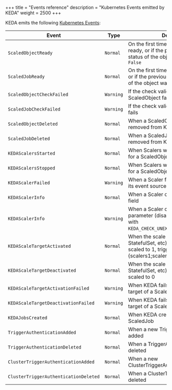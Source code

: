 +++
title = "Events reference"
description = "Kubernetes Events emitted by KEDA"
weight = 2500
+++

KEDA emits the following [Kubernetes Events](https://kubernetes.io/docs/reference/kubernetes-api/cluster-resources/event-v1/):

| Event                                 | Type      | Description                                                                                                                 |
|---------------------------------------|-----------|-----------------------------------------------------------------------------------------------------------------------------|
| `ScaledObjectReady`                   | `Normal`  | On the first time a ScaledObject is ready, or if the previous ready condition status of the object was `Unknown` or `False` |
| `ScaledJobReady`                      | `Normal`  | On the first time a ScaledJob is ready, or if the previous ready condition status of the object was `Unknown` or `False`    |
| `ScaledObjectCheckFailed`             | `Warning` | If the check validation for a ScaledObject fails                                                                            |
| `ScaledJobCheckFailed`                | `Warning` | If the check validation for a ScaledJob fails                                                                               |
| `ScaledObjectDeleted`                 | `Normal`  | When a ScaledObject is deleted and removed from KEDA watch                                                                  |
| `ScaledJobDeleted`                    | `Normal`  | When a ScaledJob is deleted and removed from KEDA watch                                                                     |
| `KEDAScalersStarted`                  | `Normal`  | When Scalers watch loop have started for a ScaledObject or ScaledJob                                                        |
| `KEDAScalersStopped`                  | `Normal`  | When Scalers watch loop have stopped for a ScaledObject or a ScaledJob                                                      |
| `KEDAScalerFailed`                    | `Warning` | When a Scaler fails to create or check its event source                                                                     |
| `KEDAScalerInfo`                      | `Normal`  | When a Scaler contains deprecated field                                                                                     |
| `KEDAScalerInfo`                      | `Warning` | When a Scaler contains unexpected parameter (disabled by default, enable with `KEDA_CHECK_UNEXPECTED_SCALERS_PARAMS`)       |
| `KEDAScaleTargetActivated`            | `Normal`  | When the scale target (Deployment, StatefulSet, etc) of a ScaledObject is scaled to 1, triggered by {scalers1;scalers2;...} |
| `KEDAScaleTargetDeactivated`          | `Normal`  | When the scale target (Deployment, StatefulSet, etc) of a ScaledObject is scaled to 0                                       |
| `KEDAScaleTargetActivationFailed`     | `Warning` | When KEDA fails to scale the scale target of a ScaledObject to 1                                                            |
| `KEDAScaleTargetDeactivationFailed`   | `Warning` | When KEDA fails to scale the scale target of a ScaledObject to 0                                                            |
| `KEDAJobsCreated`                     | `Normal`  | When KEDA creates jobs for a ScaledJob                                                                                      |
| `TriggerAuthenticationAdded`          | `Normal`  | When a new TriggerAuthentication is added                                                                                   |
| `TriggerAuthenticationDeleted`        | `Normal`  | When a TriggerAuthentication is deleted                                                                                     |
| `ClusterTriggerAuthenticationAdded`   | `Normal`  | When a new ClusterTriggerAuthentication is added                                                                            |
| `ClusterTriggerAuthenticationDeleted` | `Normal`  | When a ClusterTriggerAuthentication is deleted                                                                              |
